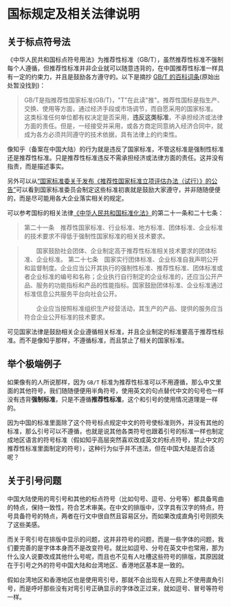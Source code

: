# 国标规定及相关法律说明

## 关于标点符号法

《中华人民共和国标点符号用法》为推荐性标准（GB/T），虽然推荐性标准不强制每个人遵循，但推荐性标准并非企业就可以随意违背的，在中国推荐性标准一样具有一定的约束力，并且是鼓励各方遵守的。以下是摘抄 [GB/T 的百科词条](https://baike.baidu.com/item/GB/T)(原始出处暂没找到)：

> GB/T是指推荐性国家标准(GB/T)，"T"在此读"推"。推荐性国标是指生产、交换、使用等方面，通过经济手段或市场调节，而自愿采用的国家标准。
> 这类标准任何单位都有权决定是否采用，**违反这类标准**，不承担经济或法律方面的责任。但是，一经接受并采用，或各方商定同意纳入经济合同中，就成为各方必须共同遵守的技术依据，具有法律上的约束性。

像知乎（备案在中国大陆）的行为就是违反了国家标准，不管这标准是强制性标准还是推荐性标准。只是推荐性标准违反不需承担经济或法律方面的责任。这并没有指责，而是描述事实。

另外可以从[“国家标准委关于发布《推荐性国家标准立项评估办法（试行）》的公告”](http://file.mofcom.gov.cn/article/gkml/201604/20160401291668.shtml)可以看到国家标准委员会制定这些标准初衷就是鼓励大家遵守，并非随随便便的，而是尽可能用各大企业落实相关的规定。

可以参考国标的相关法律[《中华人民共和国标准化法》][chinese-gb-law]的第二十一条和二十七条：
> 第二十一条　推荐性国家标准、行业标准、地方标准、团体标准、企业标准的技术要求不得低于强制性国家标准的相关技术要求。

>　　国家鼓励社会团体、企业制定高于推荐性标准相关技术要求的团体标准、企业标准。
> 第二十七条　国家实行团体标准、企业标准自我声明公开和监督制度。企业应当公开其执行的强制性标准、推荐性标准、团体标准或者企业标准的编号和名称；企业执行自行制定的企业标准的，还应当公开产品、服务的功能指标和产品的性能指标。国家鼓励团体标准、企业标准通过标准信息公共服务平台向社会公开。
>
>　　企业应当按照标准组织生产经营活动，其生产的产品、提供的服务应当符合企业公开标准的技术要求。

可见国家法律是鼓励相关企业遵循相关标准，并且企业制定的标准要高于推荐性标准。而不是像知乎那样，不遵循标准，而且禁止了相关的国家标准。

## 举个极端例子

如果像有的人所说那样，因为 `GB/T` 标准为推荐性标准可以不用遵循，那么中文里面的其他符号，我们随随便便用半角符号，使用英文的句点替代中文的句号也一样没有违背**强制标准**，只是不遵循**推荐性标准**，这个和引号的使用情况道理是一样的。

因为中国的标准里面除了这个符号标点规定中文的符号使标准则外，并没有其他的标准，那么引号可以不遵循，也就是说其他各类符号也跟着引号的标准一样也制定成地区语言的符号标准（假如知乎高层突然喜欢改成英文的标点符号，禁止中文的推荐性标准里面制定的符号），这种行为似乎并不违法，但在中国大陆是否合适呢？


[chinese-gb-law]:http://www.sac.gov.cn/sbgs/flfg/fl/bzhf/201711/t20171108_318652.htm

## 关于引号问题

中国大陆使用的弯引号和其他的标点符号（比如句号、逗号、分号等）都具备弯曲的特点，保持一致性，符合艺术审美。在中文的排版中，汉字具有汉字的特点，符号具备符号的特点，两者在行文中很自然且容易区分。而如果改成直角引号则损失了这些美感。

而关于弯引号在排版中显示的问题，这并非符号的问题，而是一些字体的问题，我们要完善的是字体本身而不是改变符号。就比如逗号、分号在英文中也常用，那为什么没人说要改成其他什么号呢，而且也不见有人吐槽这些符号的排版，其原因就在于引号之外的符号中国大陆和台湾地区、香港地区基本是一致的。

假如台湾地区和香港地区也是使用弯引号，那就不会出现有人在网上不使用直角引号，而是呼吁那些没有对弯引号正确显示的字体改正过来，就如逗号、冒号等符号一样。
